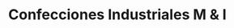 ---
title: "Confecciones Industriales M & I"
url: /cochabamba/confecciones-industriales-m-y-i/
shop: sastre
---